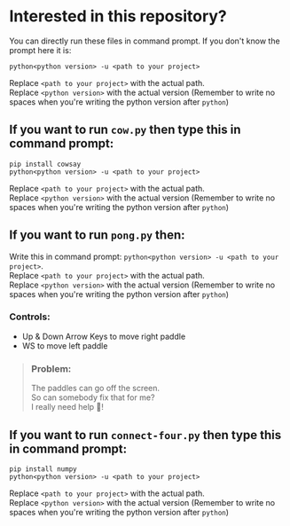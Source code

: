 # Interested in this repository?

You can directly run these files in command prompt.
If you don't know the prompt here it is:
```
python<python version> -u <path to your project>
```
Replace `<path to your project>` with the actual path.  
Replace `<python version>` with the actual version (Remember to write no spaces when you're writing the python version after `python`)

## If you want to run `cow.py` then type this in command prompt:
```
pip install cowsay
python<python version> -u <path to your project>
```
Replace `<path to your project>` with the actual path.  
Replace `<python version>` with the actual version (Remember to write no spaces when you're writing the python version after `python`)

## If you want to run `pong.py` then:

Write this in command prompt: `python<python version> -u <path to your project>`.  
Replace `<path to your project>` with the actual path.  
Replace `<python version>` with the actual version (Remember to write no spaces when you're writing the python version after `python`)

### Controls:
- Up & Down Arrow Keys to move right paddle
- WS to move left paddle

> ### Problem:
> The paddles can go off the screen.  
> So can somebody fix that for me?  
> I really need help :pray:!

## If you want to run `connect-four.py` then type this in command prompt:
```
pip install numpy
python<python version> -u <path to your project>
```
Replace `<path to your project>` with the actual path.  
Replace `<python version>` with the actual version (Remember to write no spaces when you're writing the python version after `python`)

